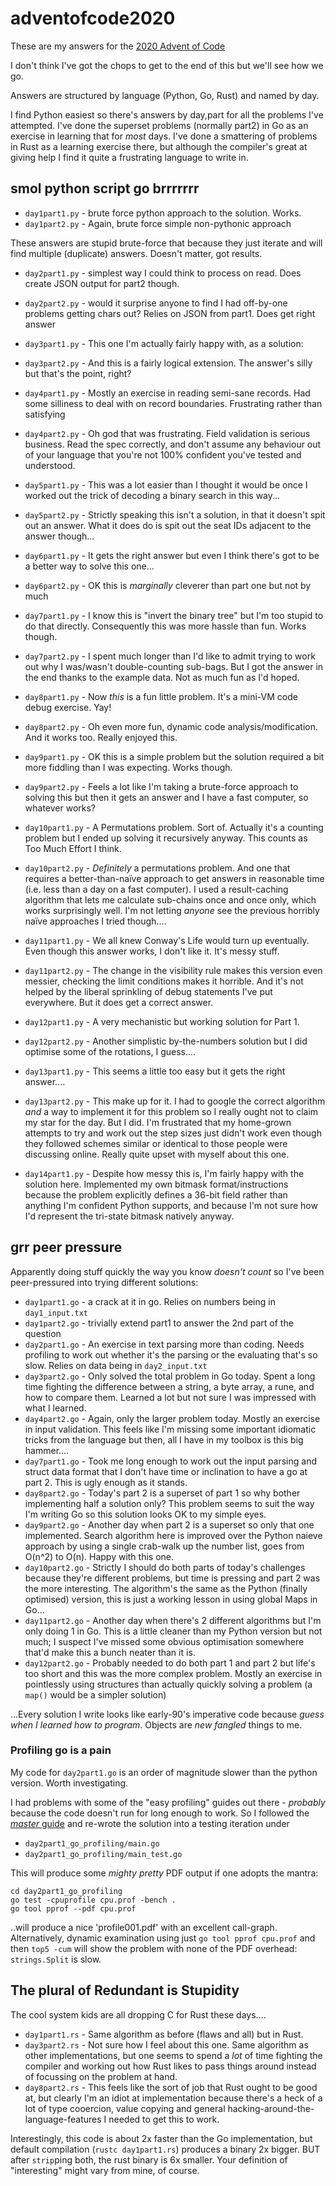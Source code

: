 # adventofcode2020

These are my answers for the [2020 Advent of Code](https://adventofcode.com/2020)

I don't think I've got the chops to get to the end of this but we'll see how we go.

Answers are structured by language (Python, Go, Rust) and named by day.

I find Python easiest so there's answers by day,part for all the problems I've attempted.
I've done the superset problems (normally part2) in Go as an exercise in learning that for _most_ days.
I've done a smattering of problems in Rust as a learning exercise there, but although the compiler's great at giving help I find it quite a frustrating language to write in.

## smol python script go brrrrrrr

  * `day1part1.py` - brute force python approach to the solution. Works.
  * `day1part2.py` - Again, brute force simple non-pythonic approach

These answers are stupid brute-force that because they just iterate and
will find multiple (duplicate) answers. Doesn't matter, got results.

  * `day2part1.py` - simplest way I could think to process on read. Does create JSON output for part2 though.
  * `day2part2.py` - would it surprise anyone to find I had off-by-one problems getting chars out? Relies on JSON from part1. Does get right answer

  * `day3part1.py` - This one I'm actually fairly happy with, as a solution:
  * `day3part2.py` - And this is a fairly logical extension. The answer's silly but that's the point, right?
  * `day4part1.py` - Mostly an exercise in reading semi-sane records. Had some silliness to deal with on record boundaries. Frustrating rather than satisfying
  * `day4part2.py` - Oh god that was frustrating. Field validation is serious business. Read the spec correctly, and don't assume any behaviour out of your language that you're not 100% confident you've tested and understood.
  * `day5part1.py` - This was a lot easier than I thought it would be once I worked out the trick of decoding a binary search in this way...
  * `day5part2.py` - Strictly speaking this isn't a solution, in that it doesn't spit out an answer. What it does do is spit out the seat IDs adjacent to the answer though...
  * `day6part1.py` - It gets the right answer but even I think there's got to be a better way to solve this one...
  * `day6part2.py` - OK this is _marginally_ cleverer than part one but not by much
  * `day7part1.py` - I know this is "invert the binary tree" but I'm too stupid to do that directly. Consequently this was more hassle than fun. Works though.
  * `day7part2.py` - I spent much longer than I'd like to admit trying to work out why I was/wasn't double-counting sub-bags. But I got the answer in the end thanks to the example data. Not as much fun as I'd hoped.
  * `day8part1.py` - Now *this* is a fun little problem. It's a mini-VM code debug exercise. Yay!
  * `day8part2.py` - Oh even more fun, dynamic code analysis/modification. And it works too. Really enjoyed this.
  * `day9part1.py` - OK this is a simple problem but the solution required a bit more fiddling than I was expecting. Works though.
  * `day9part2.py` - Feels a lot like I'm taking a brute-force approach to solving this but then it gets an answer and I have a fast computer, so whatever works?
  * `day10part1.py` - A Permutations problem. Sort of. Actually it's a counting problem but I ended up solving it recursively anyway. This counts as Too Much Effort I think.
  * `day10part2.py` - *Definitely* a permutations problem. And one that requires a better-than-naïve approach to get answers in reasonable time (i.e. less than a day on a fast computer). I used a result-caching algorithm that lets me calculate sub-chains once and once only, which works surprisingly well. I'm not letting _anyone_ see the previous horribly naïve approaches I tried though....
  * `day11part1.py` - We all knew Conway's Life would turn up eventually. Even though this answer works, I don't like it. It's messy stuff.
  * `day11part2.py` - The change in the visibility rule makes this version even messier, checking the limit conditions makes it horrible. And it's not helped by the liberal sprinkling of debug statements I've put everywhere. But it does get a correct answer.
  * `day12part1.py` - A very mechanistic but working solution for Part 1.
  * `day12part2.py` - Another simplistic by-the-numbers solution but I did optimise some of the rotations, I guess....
  * `day13part1.py` - This seems a little too easy but it gets the right answer....
  * `day13part2.py` - This make up for it. I had to google the correct algorithm *and* a way to implement it for this problem so I really ought not to claim my star for the day. But I did. I'm frustrated that my home-grown attempts to try and work out the step sizes just didn't work even though they followed schemes similar or identical to those people were discussing online. Really quite upset with myself about this one.
  * `day14part1.py` - Despite how messy this is, I'm fairly happy with the solution here. Implemented my own bitmask format/instructions because the problem explicitly defines a 36-bit field rather than anything I'm confident Python supports, and because I'm not sure how I'd represent the tri-state bitmask natively anyway.

## grr peer pressure

Apparently doing stuff quickly the way you know _doesn't count_ so I've been
peer-pressured into trying different solutions:

  * `day1part1.go` - a crack at it in go. Relies on numbers being in `day1_input.txt`
  * `day1part2.go` - trivially extend part1 to answer the 2nd part of the question
  * `day2part1.go` - An exercise in text parsing more than coding. Needs profiling to work out whether it's the parsing or the evaluating that's so slow. Relies on data being in `day2_input.txt`
  * `day3part2.go` - Only solved the total problem in Go today. Spent a long time fighting the difference between a string, a byte array, a rune, and how to compare them. Learned a lot but not sure I was impressed with what I learned.
  * `day4part2.go` - Again, only the larger problem today. Mostly an exercise in input validation. This feels like I'm missing some important idiomatic tricks from the language but then, all I have in my toolbox is this big hammer....
  * `day7part1.go` - Took me long enough to work out the input parsing and struct data format that I don't have time or inclination to have a go at part 2. This is ugly enough as it stands.
  * `day8part2.go` - Today's part 2 is a superset of part 1 so why bother implementing half a solution only? This problem seems to suit the way I'm writing Go so this solution looks OK to my simple eyes.
  * `day9part2.go` - Another day when part 2 is a superset so only that one implemented. Search algorithm here is improved over the Python naieve approach by using a single crab-walk up the number list, goes from O(n^2) to O(n). Happy with this one.
  * `day10part2.go` - Strictly I should do both parts of today's challenges because they're different problems, but time is pressing and part 2 was the more interesting. The algorithm's the same as the Python (finally optimised) version, this is just a working lesson in
  using global Maps in Go...
  * `day11part2.go` - Another day when there's 2 different algorithms but I'm only doing 1 in Go. This is a little cleaner than my Python version but not much; I suspect I've missed some obvious optimisation somewhere that'd make this a bunch neater than it is.
  * `day12part2.go` - Probably needed to do both part 1 and part 2 but life's too short and this was the more complex problem. Mostly an exercise in pointlessly using structures than actually quickly solving a problem (a `map()` would be a simpler solution)

...Every solution I write looks like early-90's imperative code because _guess when
I learned how to program_. Objects are _new fangled_ things to me.

### Profiling go is a pain

My code for `day2part1.go` is an order of magnitude slower than the python version. Worth investigating.

I had problems with some of the "easy profiling" guides out there - _probably_ because
the code doesn't run for long enough to work. So I followed the [*master* guide](https://golangdocs.com/profiling-in-golang) and re-wrote the solution into a testing iteration under
  * `day2part1_go_profiling/main.go`
  * `day2part1_go_profiling/main_test.go`

This will produce some _mighty pretty_ PDF output if one adopts the mantra:

```
cd day2part1_go_profiling
go test -cpuprofile cpu.prof -bench .
go tool pprof --pdf cpu.prof
```

..will produce a nice 'profile001.pdf' with an excellent call-graph. Alternatively,
dynamic examination using just `go tool pprof cpu.prof` and then `top5 -cum` will show
the problem with none of the PDF overhead: `strings.Split` is slow.

## The plural of Redundant is Stupidity

The cool system kids are all dropping C for Rust these days....

  * `day1part1.rs` - Same algorithm as before (flaws and all) but in Rust.
  * `day3part2.rs` - Not sure how I feel about this one. Same algorithm as other implementations, but one seems to spend a _lot_ of time fighting the compiler and working out how Rust likes to pass things around instead of focussing on the problem at hand.
  * `day8part2.rs` - This feels like the sort of job that Rust ought to be good at, but clearly I'm an idiot at implementation because there's a heck of a lot of type cooercion, value copying and general hacking-around-the-language-features I needed to get this to work.

Interestingly, this code is about 2x faster than the Go implementation, but default
compilation (`rustc day1part1.rs`) produces a binary 2x bigger. BUT after `strip`ping both,
the rust binary is 6x smaller. Your definition of "interesting" might vary from mine, of course.
